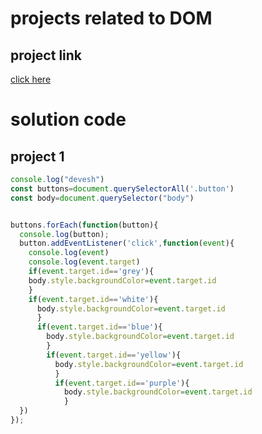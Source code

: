 # projects related to DOM

## project link
[click here](https://stackblitz.com/edit/dom-project-chaiaurcode?file=index.html)

# solution code

## project 1
```javascript
console.log("devesh")
const buttons=document.querySelectorAll('.button')
const body=document.querySelector("body")


buttons.forEach(function(button){
  console.log(button);
  button.addEventListener('click',function(event){
    console.log(event)
    console.log(event.target)
    if(event.target.id=='grey'){
    body.style.backgroundColor=event.target.id
    }
    if(event.target.id=='white'){
      body.style.backgroundColor=event.target.id
      }
      if(event.target.id=='blue'){
        body.style.backgroundColor=event.target.id
        }
        if(event.target.id=='yellow'){
          body.style.backgroundColor=event.target.id
          }
          if(event.target.id=='purple'){
            body.style.backgroundColor=event.target.id
            }
  })
});


```